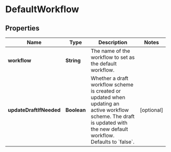 # DefaultWorkflow

## Properties
Name | Type | Description | Notes
------------ | ------------- | ------------- | -------------
**workflow** | **String** | The name of the workflow to set as the default workflow. | 
**updateDraftIfNeeded** | **Boolean** | Whether a draft workflow scheme is created or updated when updating an active workflow scheme. The draft is updated with the new default workflow. Defaults to &#x60;false&#x60;. |  [optional]
